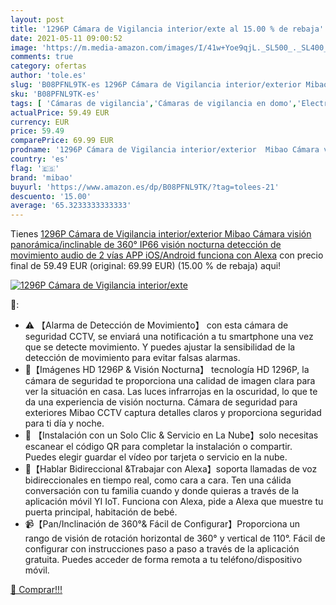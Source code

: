 ```yaml
---
layout: post
title: '1296P Cámara de Vigilancia interior/exte al 15.00 % de rebaja'
date: 2021-05-11 09:00:52
image: 'https://m.media-amazon.com/images/I/41w+Yoe9qjL._SL500_._SL400_.jpg'
comments: true
category: ofertas
author: 'tole.es'
slug: 'B08PFNL9TK-es 1296P Cámara de Vigilancia interior/exterior Mibao Cámara...'
sku: 'B08PFNL9TK-es'
tags: [ 'Cámaras de vigilancia','Cámaras de vigilancia en domo','Electrónica','Fotografía y videocámaras','alexa','mibao', ]
actualPrice: 59.49 EUR
currency: EUR
price: 59.49
comparePrice: 69.99 EUR
prodname: '1296P Cámara de Vigilancia interior/exterior  Mibao Cámara visión panorámica/inclinable de 360°  IP66  visión nocturna  detección de movimiento  audio de 2 vías  APP iOS/Android  funciona con Alexa'
country: 'es'
flag: '🇪🇸'
brand: 'mibao'
buyurl: 'https://www.amazon.es/dp/B08PFNL9TK/?tag=tolees-21'
descuento: '15.00'
average: '65.3233333333333'
---
```


Tienes [1296P Cámara de Vigilancia interior/exterior  Mibao Cámara visión panorámica/inclinable de 360°  IP66  visión nocturna  detección de movimiento  audio de 2 vías  APP iOS/Android  funciona con Alexa](https://www.amazon.es/dp/B08PFNL9TK/?tag=tolees-21) con precio final de  59.49 EUR (original: 69.99 EUR) (15.00 %  de rebaja) aqui!

[![1296P Cámara de Vigilancia interior/exte](https://m.media-amazon.com/images/I/41w+Yoe9qjL._SL500_._SL400_.jpg)](https://www.amazon.es/dp/B08PFNL9TK/?tag=tolees-21)

🔎:

- ⚠ 【Alarma de Detección de Movimiento】 con esta cámara de seguridad CCTV, se enviará una notificación a tu smartphone una vez que se detecte movimiento. Y puedes ajustar la sensibilidad de la detección de movimiento para evitar falsas alarmas.
- 🌙【Imágenes HD 1296P & Visión Nocturna】 tecnología HD 1296P, la cámara de seguridad te proporciona una calidad de imagen clara para ver la situación en casa. Las luces infrarrojas en la oscuridad, lo que te da una experiencia de visión nocturna. Cámara de seguridad para exteriores Mibao CCTV captura detalles claros y proporciona seguridad para ti día y noche.
- 💖 【Instalación con un Solo Clic & Servicio en La Nube】solo necesitas escanear el código QR para completar la instalación o compartir. Puedes elegir guardar el vídeo por tarjeta o servicio en la nube.
- 💬【Hablar Bidireccional &Trabajar con Alexa】soporta llamadas de voz bidireccionales en tiempo real, como cara a cara. Ten una cálida conversación con tu familia cuando y donde quieras a través de la aplicación móvil YI IoT. Funciona con Alexa, pide a Alexa que muestre tu puerta principal, habitación de bebé.
- 📹【Pan/Inclinación de 360°& Fácil de Configurar】Proporciona un rango de visión de rotación horizontal de 360° y vertical de 110°. Fácil de configurar con instrucciones paso a paso a través de la aplicación gratuita. Puedes acceder de forma remota a tu teléfono/dispositivo móvil.

[🛒 Comprar!!!](https://www.amazon.es/dp/B08PFNL9TK/?tag=tolees-21)
